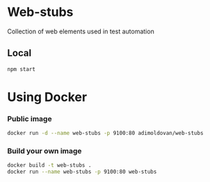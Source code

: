 # Web-stubs

Collection of web elements used in test automation

## Local

```sh
npm start
```

# Using Docker

### Public image

```sh
docker run -d --name web-stubs -p 9100:80 adimoldovan/web-stubs
```

### Build your own image

```sh
docker build -t web-stubs .
docker run --name web-stubs -p 9100:80 web-stubs
```